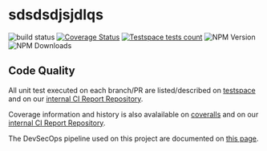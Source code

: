 # sdsdsdjsjdlqs

![build status](https://github.com/fletort-org/sdsdsdjsjdlqs/actions/workflows/test.yml/badge.svg)
[![Coverage Status](https://coveralls.io/repos/github/fletort-org/sdsdsdjsjdlqs/badge.svg?branch=refs/heads/main)](https://coveralls.io/github/fletort-org/sdsdsdjsjdlqs?branch=refs/heads/main)
[![Testspace tests count](https://img.shields.io/testspace/total/fletort-org/fletort-org/sdsdsdjsjdlqs/main)](https://fletort-org.testspace.com/spaces/68069/current)
![NPM Version](https://img.shields.io/npm/v/sdsdsdjsjdlqs)
![NPM Downloads](https://img.shields.io/npm/dw/sdsdsdjsjdlqs)

<!-- Put your README description here -->

## Code Quality

All unit test executed on each branch/PR are listed/described on
[testspace](https://fletort-org.testspace.com/spaces/68069) and
on our [internal CI Report Repository](https://github.com/fletort-org/fletort-org/test-report/tree/main/sdsdsdjsjdlqs/).

Coverage information and history is also avalailable on [coveralls](https://coveralls.io/github/fletort-org/sdsdsdjsjdlqs)
and on our [internal CI Report Repository](https://github.com/fletort-org/fletort-org/test-report/tree/main/sdsdsdjsjdlqs/).

The DevSecOps pipeline used on this project are documented on [this page](./.github/DevSecOps.md).
